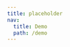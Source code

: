 ```yaml
---
title: placeholder
nav:
  title: Demo
  path: /demo
---
```


<code src="../examples/placeholder.tsx"></code>

